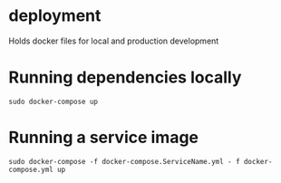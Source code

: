 # deployment
Holds docker files for local and production development

# Running dependencies locally
`sudo docker-compose up`

# Running a service image
`sudo docker-compose -f docker-compose.ServiceName.yml - f docker-compose.yml up`